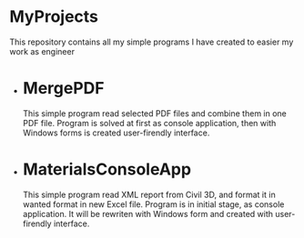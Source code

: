 # MyProjects
This repository contains all my simple programs I have created to easier my work as engineer
 * # MergePDF
    This simple program read selected PDF files and combine them in one PDF file.
    Program is solved at first as console application, then with Windows forms is created user-firendly interface.
 * # MaterialsConsoleApp
    This simple program read XML report from Civil 3D, and format it in wanted format in new Excel file.
    Program is in initial stage, as console application. It will be rewriten with Windows form and created with user-firendly interface.
